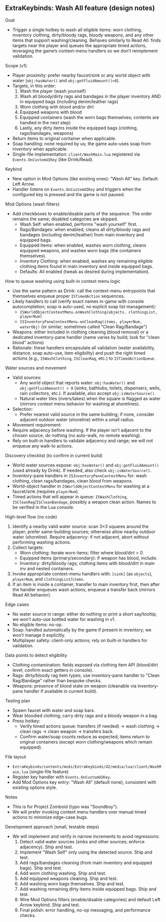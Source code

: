 ## ExtraKeybinds: Wash All feature (design notes)

Goal

- Trigger a single hotkey to wash all eligible items: worn clothing, inventory clothing, dirty/bloody rags, bloody weapons, and any other items that support washing/cleaning. Behaves similarly to Read All: finds targets near the player and queues the appropriate timed actions, leveraging the game’s context-menu handlers so we don’t reimplement validation.

Scope (v1)

- Player proximity: prefer nearby faucet/sink or any world object with water (`obj:hasWater()` and `obj:getFluidAmount()>0`).
- Targets, in this order:
  1.  Wash the player (wash yourself)
  2.  Wash all bloody/dirty rags and bandages in the player inventory AND in equipped bags (including denim/leather rags)
  3.  Worn clothing with blood and/or dirt
  4.  Equipped weapons with blood
  5.  Equipped containers (wash the worn bags themselves; contents are handled in the next step)
  6.  Lastly, any dirty items inside the equipped bags (clothing, rags/bandages, weapons)
- Return items to original container when applicable.
- Soap handling: none required by us; the game auto-uses soap from inventory when applicable.
- Single-file implementation: `client/WashMain.lua` registered via `Events.OnCustomUIKey` (like Drink/Read).

Keybind

- New option in Mod Options (like existing ones): "Wash All" key. Default: Left Arrow.
- Handler listens on `Events.OnCustomUIKey` and triggers when the configured key is pressed and the game is not paused.

Mod Options (wash filters)

- Add checkboxes to enable/disable parts of the sequence. The order remains the same; disabled categories are skipped.
  - Wash Self: when enabled, performs "wash yourself" first.
  - Rags/Bandages: when enabled, cleans all dirty/bloody rags and bandages (including denim/leather) from main inventory and equipped bags.
  - Equipped Items: when enabled, washes worn clothing, cleans equipped weapons, and washes worn bags (the containers themselves).
  - Inventory Clothing: when enabled, washes any remaining eligible clothing items found in main inventory and inside equipped bags.
  - Defaults: All enabled (tweak as desired during implementation).

How to queue washing using built-in context menu logic

- Use the same pattern as Drink: call the context-menu entrypoints that themselves enqueue proper `ISTimedAction` sequences.
- Likely handlers to call (verify exact names in-game with console autocompletion; soap is auto-used, no explicit soap list management):
  - `ISWorldObjectContextMenu.onWashClothing(objects, clothingList, playerNum)`
  - `ISInventoryPaneContextMenu.onCleanRag(items, playerNum, waterObj)` (or similar; sometimes called "Clean Rag/Bandage")
- Weapons: either included in clothing cleaning (blood removal) or a dedicated inventory-pane handler (name varies by build; look for "clean blood" actions)
- Rationale: these handlers encapsulate all validation (water availability, distance, soap auto-use, item eligibility) and push the right timed actions (e.g., `ISWashClothing`, `ISCleanRag`, etc.) to `ISTimedActionQueue`.

Water sources and movement

- Valid sources:
  - Any world object that reports water: `obj:hasWater()` and `obj:getFluidAmount() > 0` (sinks, bathtubs, toilets, dispensers, wells, rain collectors, etc.). If available, also accept `obj:isWaterSource()`.
  - Natural water tiles (rivers/lakes) when the square is flagged as water (mirrors context menu behavior for washing at shorelines).
- Selection:
  - Prefer nearest valid source in the same building; if none, consider adjacent outdoor water (shoreline) within a small radius.
- Movement requirement:
- Require adjacency before washing. If the player isn’t adjacent to the chosen source, do nothing (no auto-walk, no remote washing).
- Rely on built-in handlers to validate adjacency and range; we will not enqueue any walk-to actions.

Discovery checklist (to confirm in current build)

- World water sources expose: `obj:hasWater()` and `obj:getFluidAmount()` (used already by Drink). If needed, also check `obj:isWaterSource()`.
- Inventory-pane handlers in `ISInventoryPaneContextMenu` for: wash clothing, clean rags/bandages, clean blood from weapons.
- World-object handler in `ISWorldObjectContextMenu` for washing at a faucet/sink (requires `playerNum`).
- Timed actions that will appear in queue: `ISWashClothing`, `ISCleanRag`/`ISCleanBandage`, possibly a weapon clean action. Names to be verified in the Lua console.

High-level flow (no code)

1. Identify a nearby valid water source: scan 3×3 squares around the player; prefer same-building sources; otherwise allow nearby outdoor water (shoreline). Require adjacency: if not adjacent, abort without performing washing actions.
2. Collect targets:
   - Worn clothing: iterate worn items; filter where blood/dirt > 0.
   - Equipped items (primary/secondary): if weapon has blood, include.
   - Inventory: dirty/bloody rags; clothing items with blood/dirt in main inv and nested containers.
3. Invoke appropriate context-menu handlers with: `[sink]` (as `objects`), `playerNum`, and `clothingList`/`items`.
4. If an item is inside a container, transfer to main inventory first, then after the handler enqueues wash actions, enqueue a transfer back (mirrors Read All behavior).

Edge cases

- No water source in range: either do nothing or print a short say/tooltip; we won’t auto-use bottled water for washing in v1.
- No eligible items: no-op.
- Soap: handled automatically by the game if present in inventory; we won’t manage it explicitly.
- Multiplayer safety: client-only actions; rely on built-in handlers for validation.

Data points to detect eligibility

- Clothing contamination: fields exposed via clothing item API (blood/dirt level; confirm exact getters in console).
- Rags: dirty/bloody rag item types; use inventory-pane handler to "Clean Rag/Bandage" rather than bespoke checks.
- Weapons: presence of blood state on weapon (cleanable via inventory-pane handler if available in current build).

Testing plan

- Spawn faucet with water and soap bars.
- Wear bloodied clothing; carry dirty rags and a bloody weapon in a bag.
- Press hotkey:
  - Verify timed actions queue: transfers (if needed) → wash clothing → clean rags → clean weapon → transfers back.
  - Confirm water/soap counts reduce as expected; items return to original containers (except worn clothing/weapons which remain equipped).

File layout

- `ExtraKeybinds/contents/mods/ExtraKeybinds/42/media/lua/client/WashMain.lua` (single-file feature)
- Register key handler with `Events.OnCustomUIKey`.
- Add Mod Options key entry: "Wash All" (default none), consistent with existing options style.

Notes

- This is for Project Zomboid (typo was "Soundboy").
- We will prefer invoking context menu handlers over manual timed actions to minimize edge-case bugs.

Development approach (small, testable steps)

- We will implement and verify in narrow increments to avoid regressions:
  1. Detect valid water sources (sinks and other sources; enforce adjacency). Ship and test.
  2. Implement "Wash Self" only using the detected source. Ship and test.
  3. Add rags/bandages cleaning (from main inventory and equipped bags). Ship and test.
  4. Add worn clothing washing. Ship and test.
  5. Add equipped weapons cleaning. Ship and test.
  6. Add washing worn bags themselves. Ship and test.
  7. Add washing remaining dirty items inside equipped bags. Ship and test.
  8. Wire Mod Options filters (enable/disable categories) and default Left Arrow keybind. Ship and test.
  9. Final polish: error handling, no-op messaging, and performance checks.
